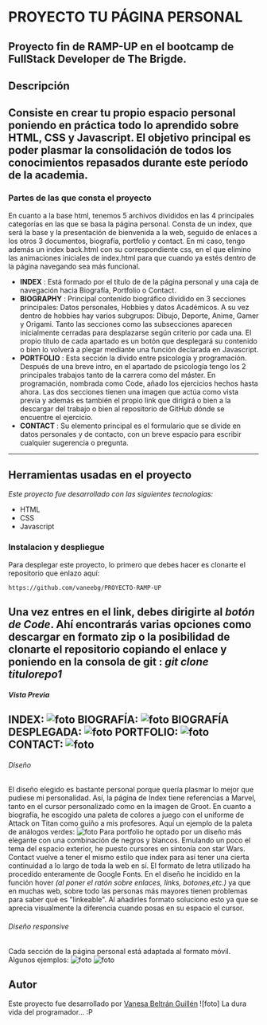 

# PROYECTO TU PÁGINA PERSONAL
Proyecto fin de RAMP-UP en el bootcamp de FullStack Developer de The Brigde. 
---

## Descripción
Consiste en crear tu propio espacio personal poniendo en práctica todo lo aprendido sobre HTML, CSS y Javascript. El objetivo principal es poder plasmar la consolidación de todos los conocimientos repasados durante este período de la academia.
---

### Partes de las que consta el proyecto
En cuanto a la base html, tenemos 5 archivos divididos en las 4 principales categorías en las que se basa la página personal. Consta de un index, que será la base y la presentación de bienvenida a la web, seguido de enlaces a los otros 3 documentos, biografía, portfolio y contact. En mi caso, tengo además un index back.html con su correspondiente css, en el que elimino las animaciones iniciales de index.html para que cuando ya estés dentro de la página navegando sea más funcional. 
- **INDEX** : Está formado por el título de de la página personal y una caja de navegación hacia Biografía, Portfolio o Contact.
- **BIOGRAPHY** : Principal contenido biográfico dividido en 3 secciones principales: Datos personales, Hobbies y datos Académicos. A su vez dentro de hobbies hay varios subgrupos: Dibujo, Deporte, Anime, Gamer y Origami. Tanto las secciones como las subsecciones aparecen inicialmente cerradas para desplazarse según criterio por cada una. El propio titulo de cada apartado es un botón que desplegará su contenido o bien lo volverá a plegar mediante una función declarada en Javascript.
- **PORTFOLIO** : Esta sección la divido entre psicología y programación. Después de una breve intro, en el apartado de psicología tengo los 2 principales trabajos tanto de la carrera como del máster. En programación, nombrada como Code, añado los ejercicios hechos hasta ahora. Las dos secciones tienen una imagen  que actúa como vista previa y además es también el propio link que dirigirá o bien a la descargar del trabajo o bien al repositorio de GitHub dónde se encuentre el ejercicio.
- **CONTACT** : Su elemento principal es el formulario que se divide en datos personales y de contacto, con un breve espacio para escribir cualquier sugerencia o pregunta.
---
## Herramientas usadas en el proyecto
_Este proyecto fue desarrollado con las siguientes tecnologias:_ 

* HTML
* CSS
* Javascript

### Instalacion y despliegue
Para desplegar este proyecto, lo primero que debes hacer es clonarte el repositorio que enlazo aquí:

```
https://github.com/vaneebg/PROYECTO-RAMP-UP
```
Una vez entres en el link, debes dirigirte al _botón de Code_. Ahí encontrarás varias opciones como descargar en formato zip o la posibilidad de clonarte el repositorio copiando el enlace y poniendo en la consola de git : _git clone titulorepo1_
---
##### Vista Previa
INDEX:
![foto](/assets/VISTAS%20PREVIAS/index.jpg)
BIOGRAFÍA:
![foto](/assets/VISTAS%20PREVIAS/biografia.jpg)
BIOGRAFÍA DESPLEGADA:
![foto](/assets/VISTAS%20PREVIAS/biografiadespleg.jpg)
PORTFOLIO:
![foto](/assets/VISTAS%20PREVIAS/portfolio.jpg)
CONTACT:
![foto](/assets/VISTAS%20PREVIAS/contact.jpg)
---
###### Diseño
El diseño elegido es bastante personal porque quería plasmar lo mejor que pudiese mi personalidad. Así, la página de Index tiene referencias a Marvel, tanto en el cursor personalizado como en la imagen de Groot. En cuanto a biografía, he escogido una paleta de colores a juego con el uniforme de Attack on Titan como guiño a mis profesores. Aquí un ejemplo de la paleta de análogos verdes:
![foto](/assets/VISTAS%20PREVIAS/paleta.png)
Para portfolio he optado por un diseño más elegante con una combinación de negros y blancos. Emulando un poco el tema del espacio exterior, he puesto cursores en sintonía con star Wars. 
Contact vuelve a tener el mismo estilo que index para así tener una cierta continuidad a lo largo de toda la web en sí.
El formato de letra utilizado ha procedido enteramente de Google Fonts.
En el diseño he incidido en la función hover _(al poner el ratón sobre enlaces, links, botones,etc.)_ ya que en muchas web, sobre todo las personas más mayores tienen problemas para saber qué es "linkeable". Al añadirles formato soluciono esto ya que se aprecia visualmente la diferencia cuando posas en su espacio el cursor.

###### Diseño responsive
Cada sección de la página personal está adaptada al formato móvil. Algunos ejemplos:
![foto](/assets/VISTAS%20PREVIAS/responsiveindex.png)
![foto](/assets/VISTAS%20PREVIAS/biografiarespon.png)



## Autor
Este proyecto fue desarrollado por [Vanesa Beltrán Guillén](https://github.com/vaneebg)
![foto] La dura vida del programador... :P
